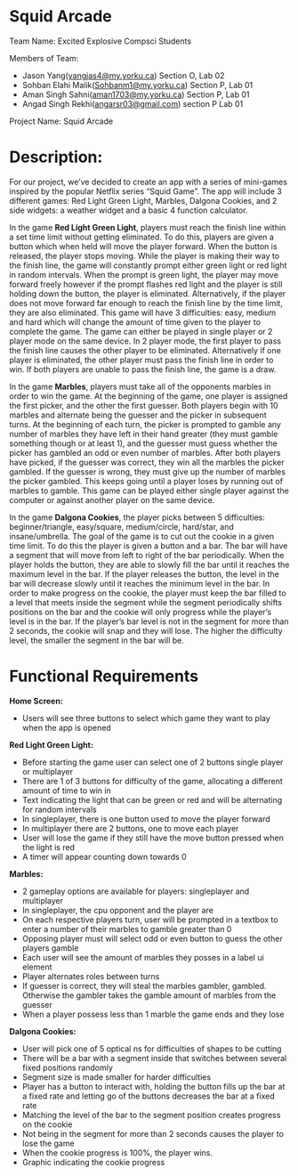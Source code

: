 # Squid Arcade
Team  Name: Excited Explosive Compsci Students

Members of Team:
- Jason Yang(yangjas4@my.yorku.ca) Section O, Lab 02
- Sohban Elahi Malik(Sohbanm1@my.yorku.ca) Section P, Lab 01
- Aman Singh Sahni(aman1703@my.yorku.ca) Section P, Lab 01
- Angad Singh Rekhi(angarsr03@gmail.com) section P Lab 01

Project Name: Squid Arcade

# Description: 
For our project, we’ve decided to create an app with a series of mini-games inspired by the popular Netflix series “Squid Game”. The app will include 3 different games: Red Light Green Light, Marbles, Dalgona Cookies, and 2 side widgets: a weather widget and a basic 4 function calculator. 


In the game **Red Light Green Light**, players must reach the finish line within a set time limit without getting eliminated. To do this, players are given a button which when held will move the player forward. When the button is released, the player stops moving. While the player is making their way to the finish line, the game will constantly prompt either green light or red light in random intervals. When the prompt is green light, the player may move forward freely however if the prompt flashes red light and the player is still holding down the button, the player is eliminated. Alternatively, if the player does not move forward far enough to reach the finish line by the time limit, they are also eliminated. This game will have 3 difficulties: easy, medium and hard which will change the amount of time given to the player to complete the game. The game can either be played in single player or 2 player mode on the same device. In 2 player mode, the first player to pass the finish line causes the other player to be eliminated. Alternatively if one player is eliminated, the other player must pass the finish line in order to win. If both players are unable to pass the finish line, the game is a draw.


In the game **Marbles**, players must take all of the opponents marbles in order to win the game. At the beginning of the game, one player is assigned the first picker, and the other the first guesser. Both players begin with 10 marbles and alternate being the guesser and the picker in subsequent turns. At the beginning of each turn, the picker is prompted to gamble any number of marbles they have left in their hand greater (they must gamble something though or at least 1), and the guesser must guess whether the picker has gambled an odd or even number of marbles. After both players have picked, if the guesser was correct, they win all the marbles the picker gambled. If the guesser is wrong, they must give up the number of marbles the picker gambled. This keeps going until a player loses by running out of marbles to gamble. This game can be played either single player against the computer or against another player on the same device.



In the game **Dalgona Cookies**, the player picks between 5 difficulties: beginner/triangle, easy/square, medium/circle, hard/star, and insane/umbrella. The goal of the game is to cut out the cookie in a given time limit.  To do this the player is given a button and a bar. The bar will have a segment that will move from left to right of the bar periodically. When the player holds the button, they are able to slowly fill the bar until it reaches the maximum level in the bar. If the player releases the button, the level in the bar will decrease slowly until it reaches the minimum level in the bar. In order to make progress on the cookie, the player must keep the bar filled to a level that meets inside the segment while the segment periodically shifts positions on the bar and the cookie will only progress while the player’s level is in the bar. If the player’s bar level is not in the segment for more than 2 seconds, the cookie will snap and they will lose. The higher the difficulty level, the smaller the segment in the bar will be. 


# Functional Requirements

**Home Screen:**
- Users will see three buttons to select which game they want to play when the app is opened

**Red Light Green Light:**
- Before starting the game user can select one of 2 buttons single player or multiplayer
- There are 1 of 3 buttons for difficulty of the game, allocating a different amount of time to win in
- Text indicating the light that can be green or red and will be alternating for random intervals
- In singleplayer, there is one button used to move the player forward
- In multiplayer there are 2 buttons, one to move each player
- User will lose the game if they still have the move button pressed when the light is red
- A timer will appear counting down towards 0

**Marbles:**
- 2 gameplay options are available for players: singleplayer and multiplayer
- In singleplayer, the cpu opponent and the player are 
- On each respective players turn, user will be prompted in a textbox to enter a number of their marbles to gamble greater than 0
- Opposing player must will select odd or even button to guess the other players gamble
- Each user will see the amount of marbles they posses in a label ui element
- Player alternates roles between turns
- If guesser is correct, they will steal the marbles gambler, gambled. Otherwise the gambler takes the gamble amount of marbles from the guesser
- When a player possess less than 1 marble the game ends and they lose

**Dalgona Cookies:** 
- User will pick one of 5 optical ns for difficulties of shapes to be cutting
- There will be a bar with a segment inside that switches between several fixed positions randomly
- Segment size is made smaller for harder difficulties
- Player has a button to interact with, holding the button fills up the bar at a fixed rate and letting go of the buttons decreases the bar at a fixed rate
- Matching the level of the bar to the segment position creates progress on the cookie
- Not being in the segment for more than 2 seconds causes the player to lose the game 
- When the cookie progress is 100%, the player wins.
- Graphic indicating the cookie progress
